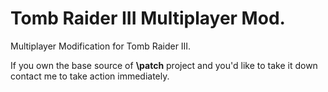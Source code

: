 # Tomb Raider III Multiplayer Mod.

Multiplayer Modification for Tomb Raider III.

If you own the base source of **\patch** project and you'd like to take it down contact me to take action immediately.
